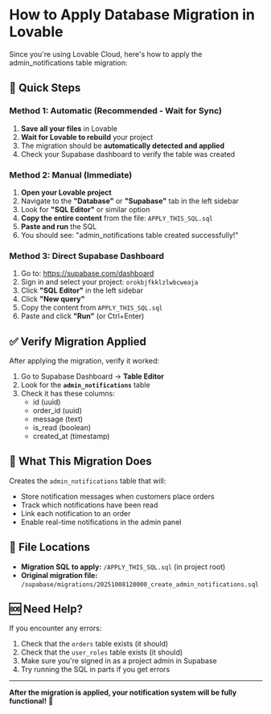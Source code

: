 # How to Apply Database Migration in Lovable

Since you're using Lovable Cloud, here's how to apply the admin_notifications table migration:

## 🚀 Quick Steps

### Method 1: Automatic (Recommended - Wait for Sync)

1. **Save all your files** in Lovable
2. **Wait for Lovable to rebuild** your project
3. The migration should be **automatically detected and applied**
4. Check your Supabase dashboard to verify the table was created

### Method 2: Manual (Immediate)

1. **Open your Lovable project**
2. Navigate to the **"Database"** or **"Supabase"** tab in the left sidebar
3. Look for **"SQL Editor"** or similar option
4. **Copy the entire content** from the file: `APPLY_THIS_SQL.sql`
5. **Paste and run** the SQL
6. You should see: "admin_notifications table created successfully!"

### Method 3: Direct Supabase Dashboard

1. Go to: https://supabase.com/dashboard
2. Sign in and select your project: `orokbjfkklzlwbcweaja`
3. Click **"SQL Editor"** in the left sidebar
4. Click **"New query"**
5. Copy the content from `APPLY_THIS_SQL.sql`
6. Paste and click **"Run"** (or Ctrl+Enter)

## ✅ Verify Migration Applied

After applying the migration, verify it worked:

1. Go to Supabase Dashboard → **Table Editor**
2. Look for the **`admin_notifications`** table
3. Check it has these columns:
   - id (uuid)
   - order_id (uuid)
   - message (text)
   - is_read (boolean)
   - created_at (timestamp)

## 🎯 What This Migration Does

Creates the `admin_notifications` table that will:

- Store notification messages when customers place orders
- Track which notifications have been read
- Link each notification to an order
- Enable real-time notifications in the admin panel

## 📝 File Locations

- **Migration SQL to apply:** `/APPLY_THIS_SQL.sql` (in project root)
- **Original migration file:** `/supabase/migrations/20251008120000_create_admin_notifications.sql`

## 🆘 Need Help?

If you encounter any errors:

1. Check that the `orders` table exists (it should)
2. Check that the `user_roles` table exists (it should)
3. Make sure you're signed in as a project admin in Supabase
4. Try running the SQL in parts if you get errors

---

**After the migration is applied, your notification system will be fully functional!** 🎉
